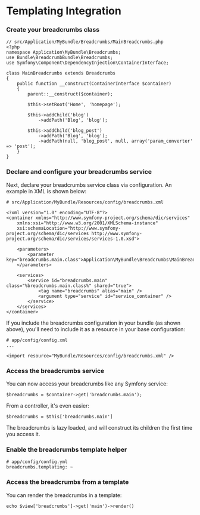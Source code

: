 Templating Integration
======================

### Create your breadcrumbs class

    // src/Application/MyBundle/Breadcrumbs/MainBreadcrumbs.php
    <?php
    namespace Application\MyBundle\Breadcrumbs;
    use Bundle\BreadcrumbBundle\Breadcrumbs;
    use Symfony\Component\DependencyInjection\ContainerInterface;

    class MainBreadcrumbs extends Breadcrumbs
    {
    	public function __construct(ContainerInterface $container)
    	{
	    	parent::__construct($container);

		    $this->setRoot('Home', 'homepage');

			$this->addChild('blog')
				->addPath('Blog', 'blog');

			$this->addChild('blog_post')
				->addPath('Blog', 'blog');
				->addPath(null, 'blog_post', null, array('param_converter' => 'post');
		}
	}

### Declare and configure your breadcrumbs service

Next, declare your breadcrumbs service class via configuration. An example in XML
is shown below:

    # src/Application/MyBundle/Resources/config/breadcrumbs.xml

    <?xml version="1.0" encoding="UTF-8"?>
    <container xmlns="http://www.symfony-project.org/schema/dic/services"
        xmlns:xsi="http://www.w3.org/2001/XMLSchema-instance"
        xsi:schemaLocation="http://www.symfony-project.org/schema/dic/services http://www.symfony-project.org/schema/dic/services/services-1.0.xsd">

    	<parameters>
        	<parameter key="breadcrumbs.main.class">Application\MyBundle\Breadcrumbs\MainBreadcrumbs</parameter>
    	</parameters>

    	<services>
        	<service id="breadcrumbs.main" class="%breadcrumbs.main.class%" shared="true">
            	<tag name="breadcrumbs" alias="main" />
            	<argument type="service" id="service_container" />
        	</service>
    	</services>
	</container>

If you include the breadcrumbs configuration in your bundle (as shown above), you'll
need to include it as a resource in your base configuration:

    # app/config/config.xml
    ...

    <import resource="MyBundle/Resources/config/breadcrumbs.xml" />

### Access the breadcrumbs service

You can now access your breadcrumbs like any Symfony service:

    $breadcrumbs = $container->get('breadcrumbs.main');

From a controller, it's even easier:

    $breadcrumbs = $this['breadcrumbs.main']

The breadcrumbs is lazy loaded, and will construct its children the first time
you access it.

### Enable the breadcrumbs template helper

    # app/config/config.yml
    breadcrumbs.templating: ~

### Access the breadcrumbs from a template

You can render the breadcrumbs in a template:

    echo $view['breadcrumbs']->get('main')->render()